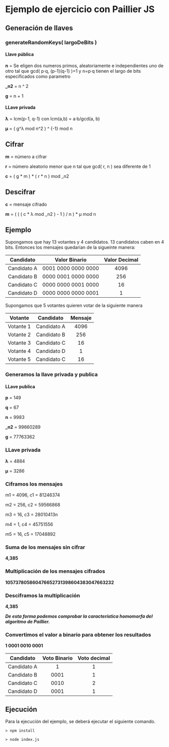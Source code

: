 # Ejemplo de ejercicio con Paillier JS

## Generación de llaves

### generateRandomKeys( largoDeBits )

#### Llave pública

<b>n</b> = Se eligen dos numeros primos, aleatoriamente e independientes uno de otro tal que gcd( p·q, (p-1)(q-1) )=1 y n=p·q tienen el largo de bits especificados como parametro

<b>_n2</b> = n ^ 2

<b>g</b> = n + 1

#### LLave privada

<b>λ</b> = lcm(p-1, q-1) con lcm(a,b) = a·b/gcd(a, b)

<b>μ</b> = ( g^λ mod n^2  ) ^ {-1} mod n

## Cifrar

<b>m</b> = número a cifrar

<b>r</b> = número aleatorio menor que n tal que gcd( r, n ) sea diferente de 1

<b>c</b> =  ( g * m ) * ( r * n ) mod _n2

## Descifrar

<b>c</b> = mensaje cifrado

<b>m</b> = ( ( ( c * λ mod _n2 ) - 1 ) / n ) * μ mod n

## Ejemplo

Supongamos que hay 13 votantes y 4 candidatos. 13 candidatos caben en 4 bits.
Entonces los mensajes quedarian de la sigueinte manera:

| Candidato | Valor Binario   | Valor Decimal |
| :--------: | :-----------: | :-----------: |
| Candidato A   | 0001 0000 0000 0000  | 4096   |
| Candidato B   | 0000 0001 0000 0000  | 256   |
| Candidato C   | 0000 0000 0001 0000  | 16   |
| Candidato D   | 0000 0000 0000 0001  | 1   |

Supongamos que 5 votantes quieren votar de la siguiente manera

| Votante | Candidato   | Mensaje |
| :--------: | :-----------: | :-----------: |
| Votante 1   | Candidato A  | 4096   |
| Votante 2   | Candidato B  | 256   |
| Votante 3   | Candidato C  | 16   |
| Votante 4   | Candidato D  | 1   |
| Votante 5   | Candidato C  | 16   |

### Generamos la llave privada y publica

#### LLave publica

<b>p</b> = 149

<b>q</b> = 67

<b>n</b> = 9983 

<b>_n2</b> = 99660289

<b>g</b> = 77763362


### LLave privada

<b>λ</b> = 4884

<b>μ</b> = 3286

### Ciframos los mensajes

m1 = 4096,
c1 = 81246374

m2 = 256,
c2 = 59566868

m3 = 16,
c3 = 28010413n

m4 = 1,
c4 = 45751556

m5 = 16,
c5 = 17048892

### Suma de los mensajes sin cifrar

<b>4,385</b>

### Multiplicación de los mensajes cifrados

<b>105737805860476652731398604383047663232</b>

### Desciframos la multiplicación

<b>4,385</b>

___De esta forma podemos comprobar la característica homomorfa del algoritmo de Paillier.___

### Convertimos el valor a binario para obtener los resultados

<b>1 0001 0010 0001</b>

| Candidato | Voto Binario | Voto decimal  | 
| :--------: | :-----------: | :-----------: |
| Candidato A | 1  | 1  |
| Candidato B |  0001 | 1  |
| Candidato C |  0010 | 2  |
| Candidato D |  0001 | 1  |


## Ejecución

Para la ejecución del ejemplo, se deberá ejecutar el siguiente comando.

```console	
> npm install

> node index.js
```
